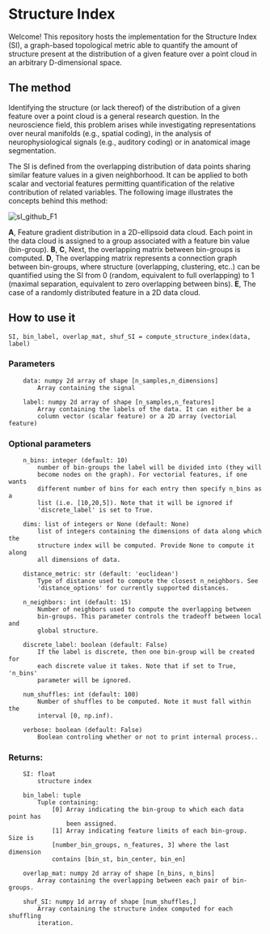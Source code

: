 # Structure Index

Welcome! This repository hosts the implementation for the Structure Index (SI), a graph-based topological metric able to quantify the amount of structure present at the distribution of a given feature over a point cloud in an arbitrary D-dimensional space.

## The method

Identifying the structure (or lack thereof) of the distribution of a given feature over a point cloud is a general research question. In the neuroscience field, this problem arises while investigating representations over neural manifolds (e.g., spatial coding), in the analysis of neurophysiological signals (e.g., auditory coding) or in anatomical image segmentation. 

The SI is defined from the overlapping distribution of data points sharing similar feature values in a given neighborhood. It can be applied to both scalar and vectorial features permitting quantification of the relative contribution of related variables. The following image illustrates the concepts behind this method:

![sI_github_F1](https://user-images.githubusercontent.com/48024498/203568627-fd912bb2-fc94-4c1f-bfe3-85247dc1cde5.png)

**A**, Feature gradient distribution in a 2D-ellipsoid data cloud. Each point in the data cloud is assigned to a group associated with a feature bin value (bin-group). **B**, **C**, Next, the overlapping matrix between bin-groups is computed. **D**, The overlapping matrix represents a connection graph between bin-groups, where structure (overlapping, clustering, etc..) can be quantified using the SI from 0 (random, equivalent to full overlapping) to 1 (maximal separation, equivalent to zero overlapping between bins). **E**, The case of a randomly distributed feature in a 2D data cloud.
 
## How to use it
```
SI, bin_label, overlap_mat, shuf_SI = compute_structure_index(data, label)
```

### Parameters
        data: numpy 2d array of shape [n_samples,n_dimensions]
            Array containing the signal

        label: numpy 2d array of shape [n_samples,n_features]
            Array containing the labels of the data. It can either be a 
            column vector (scalar feature) or a 2D array (vectorial feature)


### Optional parameters
        n_bins: integer (default: 10)
            number of bin-groups the label will be divided into (they will 
            become nodes on the graph). For vectorial features, if one wants 
            different number of bins for each entry then specify n_bins as a 
            list (i.e. [10,20,5]). Note that it will be ignored if 
            'discrete_label' is set to True.

        dims: list of integers or None (default: None)
            list of integers containing the dimensions of data along which the 
            structure index will be computed. Provide None to compute it along 
            all dimensions of data.
        
        distance_metric: str (default: 'euclidean')
            Type of distance used to compute the closest n_neighbors. See 
            'distance_options' for currently supported distances.

        n_neighbors: int (default: 15)
            Number of neighbors used to compute the overlapping between 
            bin-groups. This parameter controls the tradeoff between local and 
            global structure.

        discrete_label: boolean (default: False)
            If the label is discrete, then one bin-group will be created for 
            each discrete value it takes. Note that if set to True, 'n_bins' 
            parameter will be ignored.
        
        num_shuffles: int (default: 100)
            Number of shuffles to be computed. Note it must fall within the 
            interval [0, np.inf).

        verbose: boolean (default: False)
            Boolean controling whether or not to print internal process..
            
### Returns:
        SI: float
            structure index

        bin_label: tuple
            Tuple containing:
                [0] Array indicating the bin-group to which each data point has 
                    been assigned.
                [1] Array indicating feature limits of each bin-group. Size is
                [number_bin_groups, n_features, 3] where the last dimension 
                contains [bin_st, bin_center, bin_en]

        overlap_mat: numpy 2d array of shape [n_bins, n_bins]
            Array containing the overlapping between each pair of bin-groups.

        shuf_SI: numpy 1d array of shape [num_shuffles,]
            Array containing the structure index computed for each shuffling 
            iteration.
